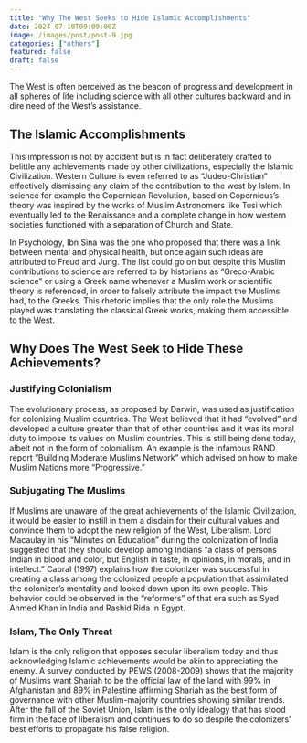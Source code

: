 ```yaml
---
title: "Why The West Seeks to Hide Islamic Accomplishments"
date: 2024-07-10T09:00:00Z
image: /images/post/post-9.jpg
categories: ["others"]
featured: false
draft: false
---
```


The West is often perceived as the beacon of progress and development in all spheres of life including science with all other cultures backward and in dire need of the West’s assistance.

## The Islamic Accomplishments

This impression is not by accident but is in fact deliberately crafted to belittle any achievements made by other civilizations, especially the Islamic Civilization. Western Culture is even referred to as “Judeo-Christian” effectively dismissing any claim of the contribution to the west by Islam. 
In science for example the Copernican Revolution, based on Copernicus’s theory was inspired by the works of Muslim Astronomers like Tusi which eventually led to the Renaissance and a complete change in how western societies functioned with a separation of Church and State.

In Psychology, Ibn Sina was the one who proposed that there was a link between mental and physical health, but once again such ideas are attributed to Freud and Jung. The list could go on but despite this Muslim contributions to science are referred to by historians as “Greco-Arabic science” or using a Greek name whenever a Muslim work or scientific theory is referenced, in order to falsely attribute the impact the Muslims had, to the Greeks. This rhetoric implies that the only role the Muslims played was translating the classical Greek works, making them accessible to the West.

## Why Does The West Seek to Hide These Achievements?

### Justifying Colonialism

The evolutionary process, as proposed by Darwin, was used as justification for colonizing Muslim countries. 
The West believed that it had “evolved” and developed a culture greater than that of other countries and it was its moral duty to impose its values on Muslim countries. 
This is still being done today, albeit not in the form of colonialism. An example is the infamous RAND report “Building Moderate Muslims Network” which advised on how to make Muslim Nations more “Progressive.”

### Subjugating The Muslims

If Muslims are unaware of the great achievements of the Islamic Civilization, it would be easier to instill in them a disdain for their cultural values and convince them to adopt the new religion of the West, Liberalism. Lord Macaulay in his “Minutes on Education” during the colonization of India suggested that they should develop among Indians “a class of persons Indian in blood and color, but English in taste, in opinions, in morals, and in intellect.” Cabral (1997) explains how the colonizer was successful in creating a class among the colonized people a population that assimilated the colonizer’s mentality and looked down upon its own people. This behavior could be observed in the “reformers” of that era such as Syed Ahmed Khan in India and Rashid Rida in Egypt.

### Islam, The Only Threat

Islam is the only religion that opposes secular liberalism today and thus acknowledging Islamic achievements would be akin to appreciating the enemy. A survey conducted by PEWS (2008-2009) shows that the majority of Muslims want Shariah to be the official law of the land with 99% in Afghanistan and 89% in Palestine affirming Shariah as the best form of governance with other Muslim-majority countries showing similar trends. After the fall of the Soviet Union, Islam is the only idealogy that has stood firm in the face of liberalism and continues to do so despite the colonizers’ best efforts to propagate his false religion.